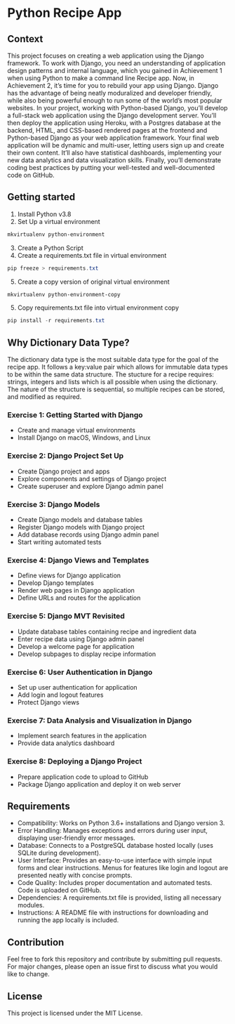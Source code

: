 # Python Recipe App

## Context
This project focuses on creating a web application using the Django framework. To work with Django, you need an understanding of application design patterns and internal language, which you gained in Achievement 1 when using Python to make a command line Recipe app. Now, in Achievement 2, it’s time for you to rebuild your app using Django. Django has the advantage of being neatly moduralized and developer friendly, while also being powerful enough to run some of the world’s most popular websites. In your project, working with Python-based Django, you’ll develop a full-stack web application using the Django development server. You’ll then deploy the application using Heroku, with a Postgres database at the backend, HTML, and CSS-based rendered pages at the frontend and Python-based Django as your web application framework. Your final web application will be dynamic and multi-user, letting users sign up and create their own content. It’ll also have statistical dashboards, implementing your new data analytics and data visualization skills. Finally, you’ll demonstrate coding best practices by putting your well-tested and well-documented code on GitHub.


## Getting started

  1. Install Python v3.8
  2. Set Up a virtual environment
  ```powershell
  mkvirtualenv python-environment
  ```
  3. Create a Python Script
  4. Create a requirements.txt file in virtual environment
  ```powershell 
  pip freeze > requirements.txt
  ```
  5. Create a copy version of original virtual environment
  ```powershell
  mkvirtualenv python-environment-copy
  ```
  5. Copy requirements.txt file into virtual environment copy
  ```powershell
  pip install -r requirements.txt
  ```

## Why Dictionary Data Type?
The dictionary data type is the most suitable data type for the goal of the recipe app. It follows a key:value pair which allows for immutable data types to be within the same data structure. The stucture for a recipe requires: strings, integers and lists which is all possible when using the dictionary. The nature of the structure is sequential, so multiple recipes can be stored, and modified as required.

### Exercise 1: Getting Started with Django
- Create and manage virtual environments
- Install Django on macOS, Windows, and Linux
  
### Exercise 2: Django Project Set Up
- Create Django project and apps
- Explore components and settings of Django project
- Create superuser and explore Django admin panel

### Exercise 3: Django Models
- Create Django models and database tables
- Register Django models with Django project
- Add database records using Django admin panel
- Start writing automated tests

### Exercise 4: Django Views and Templates
- Define views for Django application 
- Develop Django templates 
- Render web pages in Django application 
- Define URLs and routes for the application

### Exercise 5: Django MVT Revisited
- Update database tables containing recipe and ingredient data 
- Enter recipe data using Django admin panel 
- Develop a welcome page for application 
- Develop subpages to display recipe information

### Exercise 6: User Authentication in Django 
- Set up user authentication for application 
- Add login and logout features 
- Protect Django views 

### Exercise 7: Data Analysis and Visualization in Django 
- Implement search features in the application 
- Provide data analytics dashboard 

### Exercise 8: Deploying a Django Project 
- Prepare application code to upload to GitHub 
- Package Django application and deploy it on web server

## Requirements
- Compatibility: Works on Python 3.6+ installations and Django version 3.
- Error Handling: Manages exceptions and errors during user input, displaying user-friendly error messages.
- Database: Connects to a PostgreSQL database hosted locally (uses SQLite during development).
- User Interface: Provides an easy-to-use interface with simple input forms and clear instructions. Menus for features like login and logout are presented neatly with concise prompts.
- Code Quality: Includes proper documentation and automated tests. Code is uploaded on GitHub.
- Dependencies: A requirements.txt file is provided, listing all necessary modules.
- Instructions: A README file with instructions for downloading and running the app locally is included.

## Contribution
Feel free to fork this repository and contribute by submitting pull requests. For major changes, please open an issue first to discuss what you would like to change.

## License
This project is licensed under the MIT License.